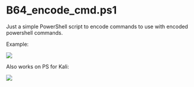 # B64_encode_cmd.ps1
Just a simple PowerShell script to encode commands to use with encoded powershell commands.

Example:

![](https://i.imgur.com/ewLWGNe.png)

Also works on PS for Kali:

![](https://i.imgur.com/BMibZv1.png)
